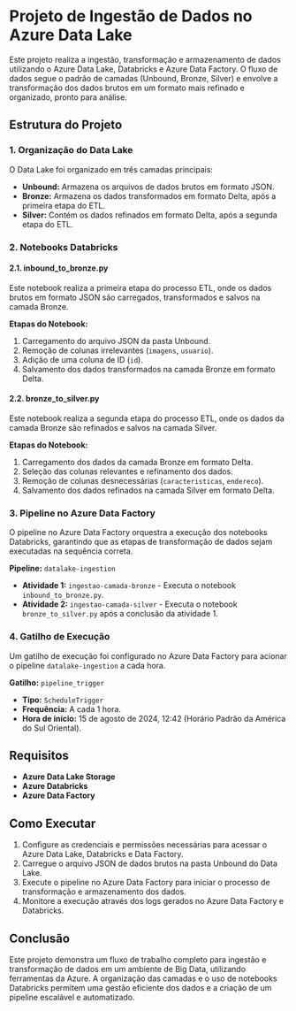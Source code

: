 # Projeto de Ingestão de Dados no Azure Data Lake

Este projeto realiza a ingestão, transformação e armazenamento de dados utilizando o Azure Data Lake, Databricks e Azure Data Factory. O fluxo de dados segue o padrão de camadas (Unbound, Bronze, Silver) e envolve a transformação dos dados brutos em um formato mais refinado e organizado, pronto para análise.

## Estrutura do Projeto

### 1. Organização do Data Lake
O Data Lake foi organizado em três camadas principais:
- **Unbound:** Armazena os arquivos de dados brutos em formato JSON.
- **Bronze:** Armazena os dados transformados em formato Delta, após a primeira etapa do ETL.
- **Silver:** Contém os dados refinados em formato Delta, após a segunda etapa do ETL.

### 2. Notebooks Databricks

#### 2.1. inbound_to_bronze.py
Este notebook realiza a primeira etapa do processo ETL, onde os dados brutos em formato JSON são carregados, transformados e salvos na camada Bronze.

**Etapas do Notebook:**
1. Carregamento do arquivo JSON da pasta Unbound.
2. Remoção de colunas irrelevantes (`imagens`, `usuario`).
3. Adição de uma coluna de ID (`id`).
4. Salvamento dos dados transformados na camada Bronze em formato Delta.

#### 2.2. bronze_to_silver.py
Este notebook realiza a segunda etapa do processo ETL, onde os dados da camada Bronze são refinados e salvos na camada Silver.

**Etapas do Notebook:**
1. Carregamento dos dados da camada Bronze em formato Delta.
2. Seleção das colunas relevantes e refinamento dos dados.
3. Remoção de colunas desnecessárias (`caracteristicas`, `endereco`).
4. Salvamento dos dados refinados na camada Silver em formato Delta.

### 3. Pipeline no Azure Data Factory

O pipeline no Azure Data Factory orquestra a execução dos notebooks Databricks, garantindo que as etapas de transformação de dados sejam executadas na sequência correta.

**Pipeline:** `datalake-ingestion`
- **Atividade 1:** `ingestao-camada-bronze` - Executa o notebook `inbound_to_bronze.py`.
- **Atividade 2:** `ingestao-camada-silver` - Executa o notebook `bronze_to_silver.py` após a conclusão da atividade 1.

### 4. Gatilho de Execução

Um gatilho de execução foi configurado no Azure Data Factory para acionar o pipeline `datalake-ingestion` a cada hora.

**Gatilho:** `pipeline_trigger`
- **Tipo:** `ScheduleTrigger`
- **Frequência:** A cada 1 hora.
- **Hora de início:** 15 de agosto de 2024, 12:42 (Horário Padrão da América do Sul Oriental).

## Requisitos

- **Azure Data Lake Storage**
- **Azure Databricks**
- **Azure Data Factory**

## Como Executar

1. Configure as credenciais e permissões necessárias para acessar o Azure Data Lake, Databricks e Data Factory.
2. Carregue o arquivo JSON de dados brutos na pasta Unbound do Data Lake.
3. Execute o pipeline no Azure Data Factory para iniciar o processo de transformação e armazenamento dos dados.
4. Monitore a execução através dos logs gerados no Azure Data Factory e Databricks.

## Conclusão

Este projeto demonstra um fluxo de trabalho completo para ingestão e transformação de dados em um ambiente de Big Data, utilizando ferramentas da Azure. A organização das camadas e o uso de notebooks Databricks permitem uma gestão eficiente dos dados e a criação de um pipeline escalável e automatizado.
